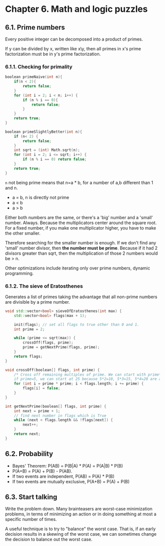 # Chapter 6. Math and logic puzzles

## 6.1. Prime numbers

Every positive integer can be decomposed into a product of primes.

If y can be divided by x, written like x\y, then all primes in x's prime factorization must be in y's prime factorization.

### 6.1.1. Checking for primality

```cpp
boolean primeNaive(int n){
    if(n < 2){
        return false;
    }
    for (int i = 2; i < n; i++) {
        if (n % i == 0){
            return false;
        }
    }
    return true;
}

boolean primeSlightlyBetter(int n){
    if (n< 2) {
        return false;
    }
    int sqrt = (int) Math.sqrt(n);
    for (int i = 2; i <= sqrt; i++) {
        if (n % i == 0) return false;
    }
    return true;
}
```

`n` not being prime means that n=a * b, for a number of a,b different than 1 and n.

* a = b, n is directly not prime
* a < b
* a > b

Either both numbers are the same, or there's a 'big' number and a 'small' number. Always. Because the multiplicators center around the square root. For a fixed number, if you make one multiplicator higher, you have to make the other smaller.

Therefore searching for the smaller number is enough. If we don't find any 'small' number divisor, then **the number must be prime**. Because if it had 2 divisors greater than sqrt, then the multiplication of those 2 numbers would be > n.

Other optimizations include iterating only over prime numbers, dynamic programming.

### 6.1.2. The sieve of Eratosthenes

Generates a list of primes taking the advantage that all non-prime numbers are divisible by a prime number.

```cpp
void std::vector<bool> sieveOfEratosthenes(int max) {
    std::vector<bool> flags(max + 1);

    init(flags); // set all flags to true other than 0 and 1.
    int prime = 2;

    while (prime <= sqrt(max)) {
        crossOff(flags, prime);
        prime = getNextPrime(flags, prime);
    }
    return flags;
}

void crossOff(boolean[] flags, int prime) {
    /* Cross off remaining multiples of prime. We can start with prime*prime), because if we have a k * prime, where k < prime, this value would have already been crossed off in a prior iteration, namely in the iteration of k.
    if prime=5, we can start at 25 because 5*2=10, 5*3=15, 5*4=20 are already crossed off.*/
    for (int i = prime * prime; i < flags.length; i += prime) {
        flags[i] = false;
    }
}

int getNextPrime(boolean[] flags, int prime) {
    int next = prime + 1;
    // find next number in flags which is True
    while (next < flags.length && !flags[next]) {
        next++;
    }
    return next;
}
```

## 6.2. Probability

* Bayes' Theorem: P(AB) = P(B|A) * P(A) = P(A|B) * P(B)
* P(A+B) = P(A) + P(B) - P(AB).
* If two events are independent, P(AB) = P(A) * P(B)
* If two events are mutually exclusive, P(A+B) = P(A) + P(B)

## 6.3. Start talking

Write the problem down. Many brainteasers are worst-case minimization problems, in terms of minimizing an action or in doing something at most a specific number of times.

A useful technique is to try to "balance" the worst case. That is, if an early decision results in a skewing of the worst case, we can sometimes change the decision to balance out the worst case.
